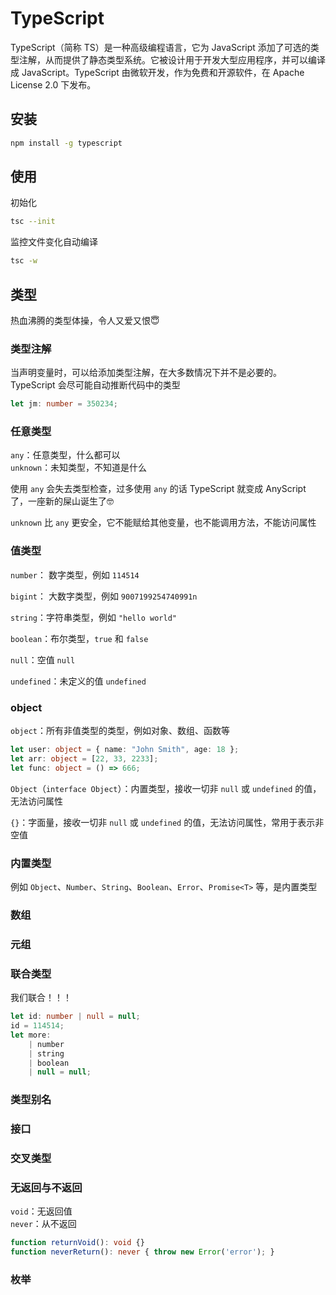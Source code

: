 # TypeScript

TypeScript（简称 TS）是一种高级编程语言，它为 JavaScript 添加了可选的类型注解，从而提供了静态类型系统。它被设计用于开发大型应用程序，并可以编译成 JavaScript。TypeScript 由微软开发，作为免费和开源软件，在 Apache License 2.0 下发布。

## 安装

```bash
npm install -g typescript
```

## 使用

初始化

```bash
tsc --init
```

监控文件变化自动编译

```bash
tsc -w
```

## 类型

热血沸腾的类型体操，令人又爱又恨😇

### 类型注解

当声明变量时，可以给添加类型注解，在大多数情况下并不是必要的。TypeScript 会尽可能自动推断代码中的类型

```ts
let jm: number = 350234;
```

### 任意类型

`any`：任意类型，什么都可以  
`unknown`：未知类型，不知道是什么

使用 `any` 会失去类型检查，过多使用 `any` 的话 TypeScript 就变成 AnyScript 了，一座新的屎山诞生了🤓

`unknown` 比 `any` 更安全，它不能赋给其他变量，也不能调用方法，不能访问属性

### 值类型

`number`： 数字类型，例如 `114514`

`bigint`： 大数字类型，例如 `9007199254740991n`

`string`：字符串类型，例如 `"hello world"`

`boolean`：布尔类型，`true` 和 `false`

`null`：空值 `null`

`undefined`：未定义的值 `undefined`

### object

`object`：所有非值类型的类型，例如对象、数组、函数等

```ts
let user: object = { name: "John Smith", age: 18 };
let arr: object = [22, 33, 2233];
let func: object = () => 666;
```

`Object`（`interface Object`）：内置类型，接收一切非 `null` 或 `undefined` 的值，无法访问属性

`{}`：字面量，接收一切非 `null` 或 `undefined` 的值，无法访问属性，常用于表示非空值

### 内置类型

例如 `Object`、`Number`、`String`、`Boolean`、`Error`、`Promise<T>` 等，是内置类型

### 数组

### 元组

### 联合类型

我们联合！！！

```ts
let id: number | null = null;
id = 114514;
let more:
    | number
    | string
    | boolean
    | null = null;
```

### 类型别名

### 接口

### 交叉类型

### 无返回与不返回

`void`：无返回值  
`never`：从不返回

```ts
function returnVoid(): void {}
function neverReturn(): never { throw new Error('error'); }
```

### 枚举
